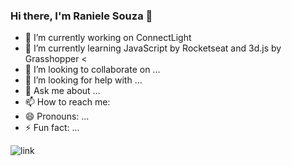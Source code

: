 ### Hi there, I'm Raniele Souza 👋


- 🔭 I’m currently working on ConnectLight
- 🌱 I’m currently learning JavaScript by Rocketseat and 3d.js by Grasshopper
<
- 👯 I’m looking to collaborate on ...
- 🤔 I’m looking for help with ...
- 💬 Ask me about ...
- 📫 How to reach me: 
- 😄 Pronouns: ...
- ⚡ Fun fact: ...
>
![link](https://github-readme-stats.vercel.app/api?username=RaniBitWin&theme=dark&show_=true)
